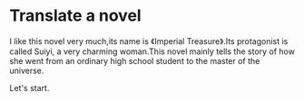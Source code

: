 # Translate a novel

I like this novel very much,its name is 《Imperial Treasure》.Its protagonist is called Suiyi, a very charming woman.This novel mainly tells the story of how she went from an ordinary high school student to the master of the universe.

Let's start.

